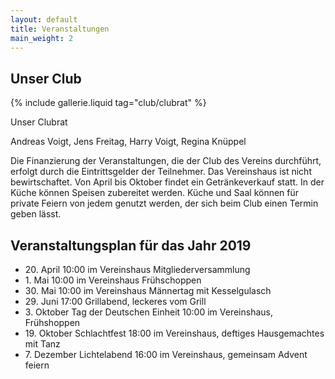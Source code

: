 ```yaml
---
layout: default
title: Veranstaltungen
main_weight: 2
---
```


## Unser Club

{% include gallerie.liquid tag="club/clubrat" %}

Unser Clubrat

Andreas Voigt, Jens Freitag, Harry Voigt, Regina Knüppel

Die Finanzierung der Veranstaltungen, die der Club des Vereins durchführt, erfolgt durch die Eintrittsgelder der Teilnehmer. Das Vereinshaus ist nicht bewirtschaftet. Von April bis Oktober findet ein Getränkeverkauf statt.
In der Küche können Speisen zubereitet werden. Küche und Saal können für private Feiern von jedem genutzt werden, der sich beim Club einen Termin geben lässt.


## Veranstaltungsplan für das Jahr 2019 

- 20\. April 10:00 im Vereinshaus Mitgliederversammlung
- 1\. Mai 10:00 im Vereinshaus Frühschoppen 
- 30\. Mai 10:00 im Vereinshaus Männertag mit Kesselgulasch 
- 29\. Juni 17:00 Grillabend, leckeres vom Grill
- 3\. Oktober Tag der Deutschen Einheit 10:00 im Vereinshaus, Frühshoppen 
- 19\. Oktober Schlachtfest 18:00 im Vereinshaus, deftiges Hausgemachtes mit Tanz 
- 7\.  Dezember Lichtelabend 16:00 im Vereinshaus, gemeinsam Advent feiern


  

